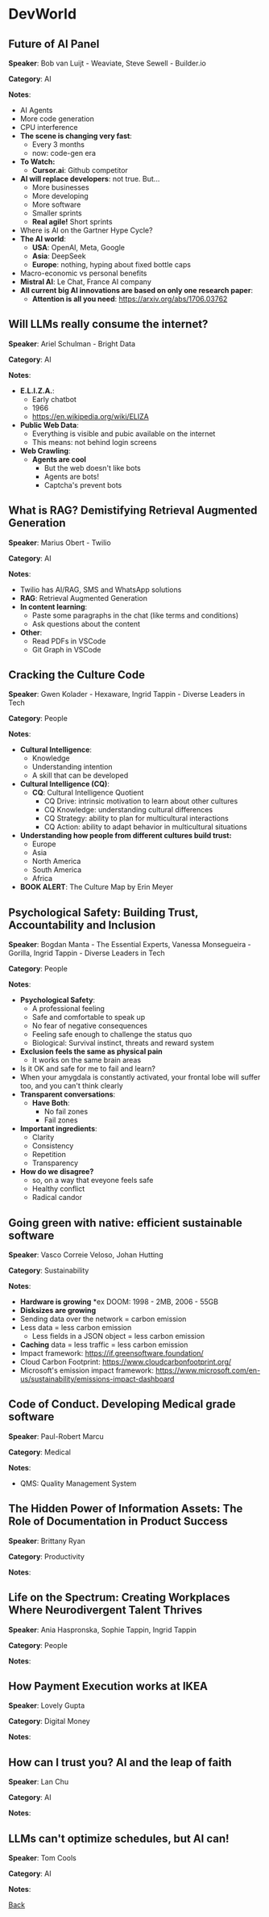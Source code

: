 # DevWorld

## Future of AI Panel

**Speaker**: Bob van Luijt - Weaviate, Steve Sewell - Builder.io

**Category**: AI

**Notes**:

* AI Agents
* More code generation
* CPU interference  
* **The scene is changing very fast**: 
  * Every 3 months
  * now: code-gen era
* **To Watch:**
  * **Cursor.ai**: Github competitor
* **AI will replace developers**: not true. But...
   * More businesses
   * More developing
   * More software
   * Smaller sprints
   * **Real agile!** Short sprints
* Where is AI on the Gartner Hype Cycle?
* **The AI world**:
  * **USA**: OpenAI, Meta, Google
  * **Asia**: DeepSeek
  * **Europe**: nothing, hyping about fixed bottle caps
* Macro-economic vs personal benefits
* **Mistral AI**: Le Chat, France AI company
* **All current big AI innovations are based on only one research paper**: 
  * **Attention is all you need**: https://arxiv.org/abs/1706.03762




## Will LLMs really consume the internet?

**Speaker**: Ariel Schulman - Bright Data

**Category**: AI

**Notes**:

* **E.L.I.Z.A.**: 
  * Early chatbot
  * 1966
  * https://en.wikipedia.org/wiki/ELIZA
* **Public Web Data**:
  * Everything is visible and pubic available on the internet
  * This means: not behind login screens
* **Web Crawling**:
  * **Agents are cool**
    * But the web doesn't like bots
    * Agents are bots!
    * Captcha's prevent bots


## What is RAG? Demistifying Retrieval Augmented Generation

**Speaker**: Marius Obert - Twilio

**Category**: AI

**Notes**:

* Twilio has AI/RAG, SMS and WhatsApp  solutions
* **RAG**: Retrieval Augmented Generation
 * **In content learning**:
   * Paste some paragraphs in the chat (like terms and conditions)
   * Ask questions about the content
* **Other**:
  * Read PDFs in VSCode
  * Git Graph in VSCode


## Cracking the Culture Code

**Speaker**: Gwen Kolader - Hexaware, Ingrid Tappin - Diverse Leaders in Tech

**Category**: People

**Notes**:
* **Cultural Intelligence**:
  * Knowledge
  * Understanding intention
  * A skill that can be developed
* **Cultural Intelligence (CQ)**:
  * **CQ**: Cultural Intelligence Quotient
    * CQ Drive: intrinsic motivation to learn about other cultures
    * CQ Knowledge: understanding cultural differences
    * CQ Strategy: ability to plan for multicultural interactions
    * CQ Action: ability to adapt behavior in multicultural situations
* **Understanding how people from different cultures build trust:**
   * Europe
   * Asia
   * North America
   * South America
   * Africa
* **BOOK ALERT**: The Culture Map by Erin Meyer


## Psychological Safety: Building Trust, Accountability and Inclusion

**Speaker**: Bogdan Manta - The Essential Experts, Vanessa Monsegueira - Gorilla, Ingrid Tappin - Diverse Leaders in Tech

**Category**: People

**Notes**:

* **Psychological Safety**:
  * A professional feeling
  * Safe and comfortable to speak up
  * No fear of negative consequences
  * Feeling safe enough to challenge the status quo
  * Biological: Survival instinct, threats and reward system
* **Exclusion feels the same as physical pain**
  * It works on the same brain areas
* Is it OK and safe for me to fail and learn?
* When your amygdala is constantly activated, your frontal lobe will suffer too, and you can't think clearly
* **Transparent conversations**:
  * **Have Both**:
    * No fail zones
    * Fail zones
* **Important ingredients**:
  * Clarity
  * Consistency
  * Repetition
  * Transparency
* **How do we disagree?**
  * so, on a way that eveyone feels safe
  * Healthy conflict
  * Radical candor



## Going green with native: efficient sustainable software

**Speaker**: Vasco Correie Veloso, Johan Hutting

**Category**: Sustainability

**Notes**:

* **Hardware is growing**
  *ex DOOM: 1998 - 2MB, 2006 - 55GB
* **Disksizes are growing**
* Sending data over the network = carbon emission
* Less data = less carbon emission
  * Less fields in a JSON object = less carbon emission
* **Caching** data = less traffic = less carbon emission
* Impact framework: https://if.greensoftware.foundation/
* Cloud Carbon Footprint: https://www.cloudcarbonfootprint.org/
* Microsoft's emission impact framework: https://www.microsoft.com/en-us/sustainability/emissions-impact-dashboard

## Code of Conduct. Developing Medical grade software

**Speaker**: Paul-Robert Marcu

**Category**: Medical

**Notes**:

* QMS: Quality Management System

## The Hidden Power of Information Assets: The Role of Documentation in Product Success

**Speaker**: Brittany Ryan

**Category**: Productivity

**Notes**:

## Life on the Spectrum: Creating Workplaces Where Neurodivergent Talent Thrives

**Speaker**: Ania Haspronska, Sophie Tappin, Ingrid Tappin

**Category**: People

**Notes**:

## How Payment Execution works at IKEA

**Speaker**: Lovely Gupta

**Category**: Digital Money

**Notes**:

## How can I trust you? AI and the leap of faith

**Speaker**: Lan Chu

**Category**: AI

**Notes**:

## LLMs can't optimize schedules, but AI can!

**Speaker**: Tom Cools

**Category**: AI

**Notes**:

[Back](Conferenties.md)
